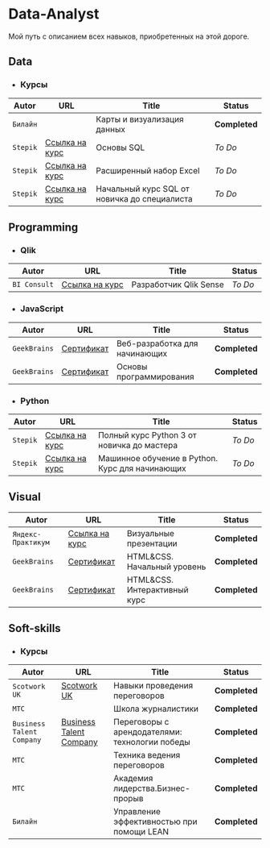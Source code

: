 # Data-Analyst
Мой путь с описанием всех навыков, приобретенных на этой дороге.

  ## Data
  - ### Курсы
  | Autor | URL | Title | Status
  | --- | --- | --- | --- |
  | `Билайн` | | Карты и визуализация данных | **Completed** |
  | `Stepik` | [Ссылка на курс](https://stepik.org/course/61247/promo) | Основы SQL | *To Do* |
  | `Stepik` | [Ссылка на курс](https://stepik.org/course/175382/promo) | Расширенный набор Excel | *To Do* |
  | `Stepik` | [Ссылка на курс](https://stepik.org/course/175382/promo) | Начальный курс SQL от новичка до специалиста | *To Do* |
  ## Programming
  - ### Qlik
  | Autor | URL | Title | Status
  | --- | --- | --- | --- |
  | `BI Consult` | [Ссылка на курс](https://education.biconsult.ru/courses/19/) | Разработчик Qlik Sense | *To Do* |
  - ### JavaScript
  | Autor | URL | Title | Status
  | --- | --- | --- | --- |
  | `GeekBrains` | [Сертификат](https://github.com/ivushkin/Data-Analyst/blob/1c1f1bf5a454184d595989a77e2c63c88cfc538f/Certificates/%D0%92%D0%B5%D0%B1-%D0%A0%D0%B0%D0%B7%D1%80%D0%B0%D0%B1%D0%BE%D1%82%D0%BA%D0%B0%20%D0%B4%D0%BB%D1%8F%20%D0%BD%D0%B0%D1%87%D0%B8%D0%BD%D0%B0%D1%8E%D1%89%D0%B8%D1%85.pdf) | Веб-разработка для начинающих | **Completed** |
  | `GeekBrains` | [Сертификат](https://github.com/ivushkin/Data-Analyst/blob/29acb76419dd2d341c799d7e8c9f7207ce25e6af/Certificates/%D0%9E%D1%81%D0%BD%D0%BE%D0%B2%D1%8B%20%D0%BF%D1%80%D0%BE%D0%B3%D1%80%D0%B0%D0%BC%D0%BC%D0%B8%D1%80%D0%BE%D0%B2%D0%B0%D0%BD%D0%B8%D1%8F.%D0%9D%D0%B0%D1%87%D0%B0%D0%BB%D1%8C%D0%BD%D1%8B%D0%B9%20%D1%83%D1%80%D0%BE%D0%B2%D0%B5%D0%BD%D1%8C.pdf) | Основы программирования | **Completed** |

  - ### Python
  | Autor | URL | Title | Status
  | --- | --- | --- | --- |
  | `Stepik` | [Ссылка на курс](https://stepik.org/course/175382/promo) | Полный курс Python 3 от новичка до мастера | *To Do* |
  | `Stepik` | [Ссылка на курс](https://stepik.org/course/175382/promo) | Машинное обучение в Python. Курс для начинающих | *To Do* |
  
  ## Visual
  | Autor | URL | Title | Status
  | --- | --- | --- | --- |
  | `Яндекс-Практикум` | [Ссылка на курс](https://practicum.yandex.ru/profile/visual-presentation/) | Визуальные презентации | **Completed** |
  | `GeekBrains` | [Сертификат](https://github.com/ivushkin/Data-Analyst/blob/c7f4654d0c875e505feef03ba57d9cf8ff0de13b/Certificates/HTML%26CSS.%20%D0%9D%D0%B0%D1%87%D0%B0%D0%BB%D1%8C%D0%BD%D1%8B%D0%B9%20%D1%83%D1%80%D0%BE%D0%B2%D0%B5%D0%BD%D1%8C.pdf) | HTML&CSS. Начальный уровень | **Completed** |
  | `GeekBrains` | [Сертификат](https://github.com/ivushkin/Data-Analyst/blob/ce903d8c54ad49adfb21ce064b0d7ff71b9dd44a/Certificates/HTML%26CSS.%D0%98%D0%BD%D1%82%D0%B5%D1%80%D0%B0%D0%BA%D1%82%D0%B8%D0%B2%D0%BD%D1%8B%D0%B9%20%D0%BA%D1%83%D1%80%D1%81.pdf) | HTML&CSS. Интерактивный курс | **Completed** |
  
  
  ## Soft-skills
  - ### Курсы
  | Autor | URL | Title | Status
  | --- | --- | --- | --- |
  | `Scotwork UK` | [Scotwork UK](https://www.scotwork.co.uk/ ) | Навыки проведения переговоров | **Completed** |
  | `МТС` |  | Школа журналистики | **Completed** |
  | `Business Talent Company` | [Business Talent Company](https://btcompany.ru/ ) | Переговоры с арендодателями: технологии победы | **Completed** |
  | `МТС` |  | Техника ведения переговоров | **Completed** |
  | `МТС` |  | Академия лидерства.Бизнес-прорыв | **Completed** |
  | `Билайн` |  | Управление эффективностью при помощи LEAN | **Completed** |

  
